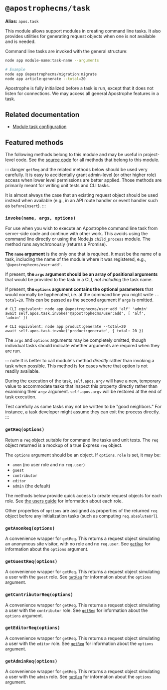 # `@apostrophecms/task`

**Alias:** `apos.task`

This module allows support modules in creating command line tasks. It also provides utilities for generating request objects when one is not available and is needed.

Command line tasks are invoked with the general structure:

```bash
node app module-name:task-name --arguments

# Example
node app @apostrophecms/migration:migrate
node app article:generate --total=20
```

Apostrophe is fully initialized before a task is run, except that it does not listen for connections. We may access all general Apostrophe features in a task.

## Related documentation

- [Module task configuration](/reference/module-api/module-overview.md#tasks-self)

## Featured methods

The following methods belong to this module and may be useful in project-level code. See the [source code](https://github.com/apostrophecms/apostrophe/blob/main/modules/%40apostrophecms/task/index.js) for all methods that belong to this module.
<!-- Some are used within the module and would just create noise here. -->

::: danger
`getReq` and the related methods below should be used very carefully. It is easy to accidentally grant admin-level (or other higher role) access when lower level permissions are better applied. Those methods are primarily meant for writing unit tests and CLI tasks.

It is almost always the case that an existing request object should be used instead when available (e.g., in an API route handler or event handler such as `beforeInsert`).
:::

### `invoke(name, args, options)`

For use when you wish to execute an Apostrophe command line task from server-side code and continue with other work. This avoids using the command line directly or using the Node.js `child_process` module. The method runs asynchronously (returns a Promise).

**The `name` argument** is the only one that is required. It must be the name of a task, including the name of the module where it was registered, e.g., `'@apostrophecms/user:add'`.

If present, **the `args` argument should be an array of positional arguments** that would be provided to the task in a CLI, *not including* the task name.

If present, **the `options` argument contains the optional parameters** that would normally be hyphenated, i.e. at the command line you might write `--total=20`. This can be passed as the second argument if `args` is omitted.

```
# CLI equivalent: node app @apostrophecms/user:add 'alf' 'admin'
await self.apos.task.invoke('@apostrophecms/user:add', [ 'alf', 'admin' ])

# CLI equivalent: node app product:generate --total=20
await self.apos.task.invoke('product:generate', { total: 20 })
```

The `args` and `options` arguments may be completely omitted, though individual tasks should indicate whether arguments are required when they are run.

::: note
It is better to call module's method *directly* rather than invoking a task when possible. This method is for cases where that option is not readily available.

During the execution of the task, `self.apos.argv` will have a new, temporary value to accommodate tasks that inspect this property directly rather than examining their `argv` argument. `self.apos.argv` will be restored at the end of task execution.

Test carefully as some tasks may not be written to be "good neighbors." For instance, a task developer might assume they can exit the process directly.
:::


### `getReq(options)`

Return a `req` object suitable for command line tasks and unit tests. The `req` object returned is a mockup of a true Express `req` object.

The `options` argument should be an object. If `options.role` is set, it may be:
- `anon` (no user role and no `req.user`)
- `guest`
- `contributor`
- `editor`
- `admin` (the default)

The methods below provide quick access to create request objects for each role. See [the users guide](/guide/users.md#user-roles) for information about each role.

Other properties of `options` are assigned as properties of the returned `req` object before any initialization tasks (such as computing `req.absoluteUrl`).

### `getAnonReq(options)`

A convenience wrapper for `getReq`. This returns a request object simulating an anonymous site visitor, with no role and no `req.user`. See [`getReq`](#getreq-options) for information about the `options` argument.

### `getGuestReq(options)`

A convenience wrapper for `getReq`. This returns a request object simulating a user with the `guest` role. See [`getReq`](#getreq-options) for information about the `options` argument.

### `getContributorReq(options)`

A convenience wrapper for `getReq`. This returns a request object simulating a user with the `contributor` role. See [`getReq`](#getreq-options) for information about the `options` argument.

### `getEditorReq(options)`

A convenience wrapper for `getReq`. This returns a request object simulating a user with the `editor` role. See [`getReq`](#getreq-options) for information about the `options` argument.

### `getAdminReq(options)`

A convenience wrapper for `getReq`. This returns a request object simulating a user with the `admin` role. See [`getReq`](#getreq-options) for information about the `options` argument.

